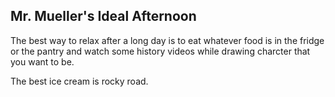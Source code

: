 ## Mr. Mueller's Ideal Afternoon

The best way to relax after a long day is to eat whatever food is in the fridge or the pantry and watch some history videos while drawing charcter that you want to be.

The best ice cream is rocky road.
